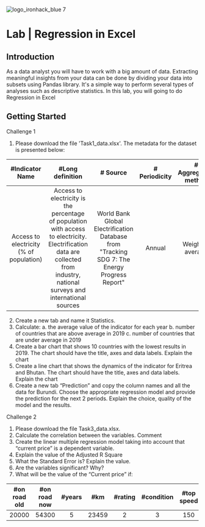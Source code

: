 ![logo_ironhack_blue 7](https://user-images.githubusercontent.com/23629340/40541063-a07a0a8a-601a-11e8-91b5-2f13e4e6b441.png)

# Lab | Regression in Excel

## Introduction
As a data analyst you will have to work with a big amount of data. Extracting meaningful insights from your data can be done by dividing your data into subsets using Pandas library. It's a simple way to perform several types of analyses such as descriptive statistics.
In this lab, you will going to do Regression in Excel 

## Getting Started

Challenge 1
1.	Please download the file 'Task1_data.xlsx'. The metadata for the dataset is presented below:

| #Indicator Name | #Long definition | # Source | # Periodicity | # Aggregation method
| :-------------: | :--------------: |:-------: |:------------: |:-----------------: |
|Access to electricity (% of population)|	Access to electricity is the percentage of population with access to electricity. Electrification data are collected from industry, national surveys and international sources| World Bank Global Electrification Database from "Tracking SDG 7: The Energy Progress Report"| 	Annual |	Weighted average|

2.	Create a new tab and name it Statistics.
3.	Calculate: 
a.	the average value of the indicator for each year
b.	number of countries that are above average in 2019
c.	number of countries that are under average in 2019
4.	Create a bar chart that shows 10 countries with the lowest results in 2019. The chart should have the title, axes and data labels. Explain the chart 
5.	Create a line chart that shows the dynamics of the indicator for Eritrea and Bhutan. The chart should have the title, axes and data labels. Explain the chart
6.	Create a new tab “Prediction” and copy the column names and all the data for Burundi. Choose the appropriate regression model and provide the prediction for the next 2 periods. Explain the choice, quality of the model and the results.





Challenge 2
1.	Please download the file Task3_data.xlsx.
2.	Calculate the correlation between the variables. Comment
3.	Create the linear multiple regression model taking into account that “current price” is a dependent variable.
4.	Explain the value of the Adjusted R Square
5.	What the Standard Error is? Explain the value.
6.	Are the variables significant? Why?
7.	What will be the value of the “Current price” if:

| #on road old	| #on road now | #years	| #km	| #rating	| #condition	| #top speed
|:-------------:|:------------:|:------:|:---:|:-------:|:-----------:|:---------:|
| 20000	| 54300	| 5	|  23459 |	2 |	3 |	150

